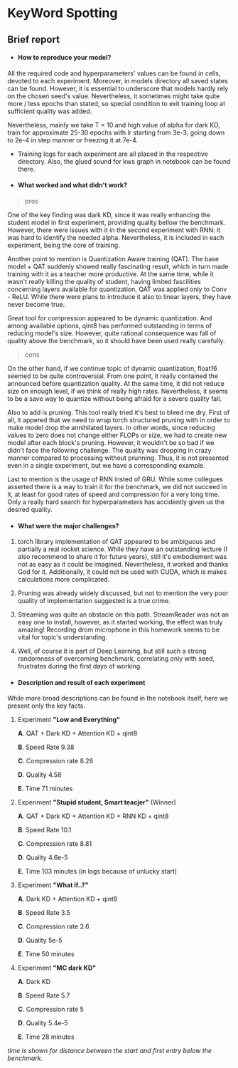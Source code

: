 # KeyWord Spotting

## Brief report  

* #### How to reproduce your model?

All the required code and hyperparameters' values can be found in cells, devoted to each experiment. Moreover, in models directory all saved states can be found. However, it is essential to underscore that models hardly rely on the chosen seed's value. Nevertheless, it sometimes might take quite more / less epochs than stated, so special condition to exit training loop at sufficient quality was added.

Nevertheless, mainly we take T = 10 and high value of alpha for dark KD, train for approximate 25-30 epochs with lr starting from 3e-3, going down to 2e-4 in step manner or freezing it at 7e-4. 

* Training logs for each experiment are all placed in the respective directory. Also, the glued sound for kws graph in notebook can be found there.

* #### What worked and what didn't work?

>  pros

One of the key finding was dark KD, since it was really enhancing the student model in first experiment, providing quality bellow the benchmark. However, there were issues with it in the second experiment with RNN: it was hard to identify the needed alpha. Nevertheless, it is included in each experiment, being the core of training. 

 Another point to mention is Quantization Aware training (QAT). The base model + QAT suddenly showed really fascinating result, which in turn made training with it as a teacher more productive. At the same time, while it wasn't really killing the quality of student, having limited fascilities concerning layers available for quantization, QAT was applied only to Conv - ReLU. While there were plans to introduce it also to linear layers, they have never become true.

 Great tool for compression appeared to be dynamic quantization. And among available options, qint8 has performed outstanding in terms of reducing model's size. However, quite rational consequence was fall of quality above the benchmark, so it should have been used really carefully.

> cons

On the other hand, if we continue topic of dynamic quantization, float16 seemed to be quite controversial. From one point, it really contained the announced before quantization quality. At the same time, it did not reduce size on enough level, if we think of really high rates. Nevertheless, it seems to be a save way to quantize without being afraid for a severe quality fall.

Also to add is pruning. This tool really tried it's best to bleed me dry. First of all, it appered that we need to wrap torch structured pruning with in order to make model drop the annihilated layers. In other words, since reducing values to zero does not change either FLOPs or size, we had to create new model after each block's pruning. However, it wouldn't be so bad if we didn't face the following challenge. The quality was dropping in crazy manner compared to processing without prunning. Thus, it is not presented even in a single experiment, but we have a corresponding example.

Last to mention is the usage of RNN insted of GRU. While some collegues asserted there is a way to train it for the benchmark, we did not succeed in it, at least for good rates of speed and compression for a very long time. Only a really hard search for hyperparameters has accidently given us the desired quality.

* #### What were the major challenges?

1. torch library implementation of QAT appeared to be ambiguous and partially a real rocket science. While they have an outstanding lecture (I also recommend to share it for future years), still it's embodiement was not as easy as it could be imagined. Nevertheless, it worked and thanks God for it. Additionally, it could not be used with CUDA, which is makes calculations more complicated.

2. Pruning was already widely discussed, but not to mention the very poor quality of implementation suggested is a true crime.

3. Streaming was quite an obstacle on this path. StreamReader was not an easy one to install, however, as it started working, the effect was truly amazing! Recording drom microphone in this homework seems to be vital for topic's understanding.

4. Well, of course it is part of Deep Learning, but still such a strong randomness of overcoming benchmark, correlating only with seed, frustrates during the first days of working.

* #### Description and result of each experiment

While more broad descriptions can be found in the notebook itself, here we present only the key facts.

1. Experiment **"Low and Everything"**
    
    **A**. QAT + Dark KD + Attention KD + qint8
    
    **B**. Speed Rate 9.38
    
    **C**. Compression rate 8.26
    
    **D**. Quality 4.58
    
    **E**. Time 71 minutes
  
2. Experiment **"Stupid student, Smart teacjer"** (Winner)
    
    **A**. QAT + Dark KD + Attention KD + RNN KD + qint8
    
    **B**. Speed Rate 10.1
    
    **C**. Compression rate 8.81
    
    **D**. Quality 4.6e-5
    
    **E**. Time 103 minutes (in logs because of unlucky start)

3. Experiment **"What if..?"**
    
    **A**. Dark KD + Attention KD + qint8
    
    **B**. Speed Rate 3.5
    
    **C**. Compression rate 2.6
    
    **D**. Quality 5e-5
    
    **E**. Time 50 minutes
    
4. Experiment **"MC dark KD"**
    
    **A**. Dark KD 
    
    **B**. Speed Rate 5.7
    
    **C**. Compression rate 5
    
    **D**. Quality 5.4e-5
    
    **E**. Time 28 minutes

*time is shown for distance between the start and first entry below the benchmark.*
